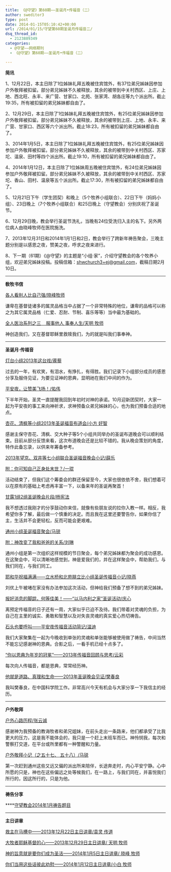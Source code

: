 ```yaml
---
title: 《@守望》第60期——圣诞月•传福音（二）
author: sweditor3
type: post
date: 2014-01-15T05:10:42+00:00
url: /2014/01/15/守望第60期圣诞月传福音二/
dsq_thread_id:
  - 2123889349
categories:
  - @守望——网络期刊
  - 《@守望》第60期——圣诞月•传福音（二）

---
```

**简讯**

1、12月22日，本主日除了1位姊妹礼拜五晚被住宾馆外，有37位弟兄姊妹因参加户外敬拜被扣留。部分弟兄姊妹不久被释放，其余的被带到中关村西区、上庄、上地、西北旺、永丰、来广营、甘家口、北苑、张家湾、胡各庄等九个派出所。截止19:35，所有被扣留的弟兄姊妹都自由了。

2、12月29日，本主日除了1位姊妹礼拜五晚被住宾馆外，有25位弟兄姊妹因参加户外敬拜被扣留。部分弟兄姊妹不久被释放，其余的被带到上庄、上地、永丰、来广营、甘家口、西区等六个派出所。截止18:23，所有被扣留的弟兄姊妹都自由了。

3、2014年1月5日，本主日除了1位姊妹礼拜五晚被住宾馆外，有25位弟兄姊妹因参加户外敬拜被扣留。部分弟兄姊妹不久被释放，其余的被带到中关村西区、苏家坨、温泉、田村等四个派出所。截止19:10，所有被扣留的弟兄姊妹都自由了。

4、2014年1月12日，本主日除了1位姊妹周五晚被住宾馆外，有24位弟兄姊妹因参加户外敬拜被扣留。部分弟兄姊妹不久被释放，其余的被带到中关村西区、苏家坨、香山、田村、温泉等五个派出所。截止17:30，所有被扣留的弟兄姊妹都自由了。

5、12月21日下午（学生团契）和晚上（5个牧养小组联合）、22日下午（妈妈小组）、23日晚上（7个牧养小组联合）和25日晚上（守望教会）分别庆祝了圣诞节。

6、12月29日晚，教会举行圣诞节洗礼，当晚有24位受洗归入主的名下。另外两位病人由晓峰牧师在医院施洗。

7、2013年12月31日和2014年1月1日和2日，教会举行了跨新年祷告聚会，三晚主题分别是以感恩之夜，赞美之夜，呼求之夜来进行。

8、下一期（61期）《@守望》的主题是“小组·家”，介绍守望教会的各个牧养小组，欢迎弟兄姊妹投稿。投稿信箱：shwchurch3+ej@gmail.com，截稿日期2月10日。

* * *

**敎牧书信**

[各人看别人比自己强/晓峰牧师][1]
  
谦卑在基督徒诸多的属灵品格当中占据了一个非常特殊的地位，谦卑的品格可以称之为其它属灵品格（仁爱、忍耐、节制、喜乐等等）当中最为基础的。

[全人医治系列之三    服事他人 事奉人生/天明 牧师][2]
  
神创造我们，又在基督耶稣里救赎我们，为的就是叫我们事奉神。

* * *

**圣诞月·传福音**

[灯台小组2013年这台戏/蒺藜][3]
  
过去的一年，有欢笑，有泪水，有挣扎，有得胜。我们记录下小组部分成员的感恩分享及服侍见证，为要见证神的恩典，显明祂在我们中间的作为。

[平安夜，让赞美飞扬！/佑伟][4]
  
下半年开始，圣灵一直提醒我回到年初时对神的承诺。10月迎新团契时，大家一起为平安夜的事工来向神祈求，求神预备众弟兄姊妹的心，也为我们预备合适的地点。

[杏花、清枫等小组2013年圣诞福音布道会/小方 好智][5]
  
感谢主保守杏花、清枫、交大种子等5个小组共同举办的圣诞布道晚会可以顺利结束。目前从部分反馈来看，这次布道晚会还是比较不错的。我从晚会策划的角度，特作此备忘录，以供来年筹备参考。

[2013年望京、双井等七小组联合圣诞福音晚会小记/薛乐][6]
  
[附：你可知自己正身处末世？/一琨][7]
  
活动结束了，但我们这个筹委会的群还保留至今，大家也很依依不舍，我们想着可以在原有的基础上考虑再丰富一下，以备来年的圣诞再聚首！

[甘露1组2组圣诞晚会片段/杨宪法][8]
  
我不想透过我刚才的分享鼓动你来信，就像有些朋友说的拉你入教一样。相反，我希望你多了解，最后做一个慎重的决定。而且我在这里还要警告你，如果你信了主，生活并不会更轻松，反而可能会更艰难。

[通州小组圣诞福音聚会/马锐][9]
  
[附：神改变了我和爸爸的关系/刘琳][10]
  
通州小组是第一次组织这样规模的节日聚会，每个弟兄姊妹都为聚会的成功感恩。在这聚会中，可以清晰地感觉到，神是爱我们的，并在这样聚会中，帮助我们，与我们同在，与我们同工。

[耶和华祝福满满——立水桥和北苑腓立比小组圣诞传福音小记/晓燕][11]
  
刘优上午被堵在家没有办法参加这次活动，但神给我们预备了想不到的弟兄姊妹。

[报好消息的脚踪，何等佳美！——“以马内利之家”圣诞活动/庆心][12]
  
离预定传福音的日子还有一周，大家似乎已迫不及待。我们带着对灵魂的负担，为自己在主里的诚实、勇敢和智慧以及对失丧灵魂的真实爱心热切祷告。

[石头也要呼叫——平安夜传福音活动简记/温迪][13]
  
我们大家聚集在一起为今晚收到单张的灵魂和单张能够被使用做了祷告，中间当然不能忘记感谢神的恩典。合影之后，一看手机已经十点多了。

[“你以恩典为年岁的冠冕”——2013年传福音回顾与思考/云彩][14]
  
每次向人传福音，都是恩典，常常经历神。

[他就是道路、真理和生命——2013年圣诞晚会见证/樊春良][15]
  
我叫樊春良，在中国科学院工作。非常高兴今天有机会与大家分享一下我信主的经历。

* * *

**户外敬拜**

[户外心路历程/张云诚][16]
  
感谢神为我预备的教诲牧者和弟兄姐妹，在前头走出一条路来，他们都承受了比我更大的压力，这是我不能体会的，我只是一个赶上末班车而已。神怜悯我，每次和警察打交道，在平台或所里都有一种警醒和力量。

[户外敬拜小记（之五十七、 五十八）/马锐][17]
  
第一次赶到通州这些又远又偏的派出所来陪伴，长途奔走时，内心平安宁静。心中所愿的只是，神也在这些偏远之处等候我们，在一路上，与我们同在，并喜悦我们所行的，因这所行的，只是为他。

* * *

**祷告分享**

****[守望教会2014年1月祷告题目][18]

* * *

**主日讲章**

[救主在马槽中——2013年12月22日主日讲章/袁灵 传道][19]
  
[大牧者耶稣基督的心——2013年12月29日主日讲章/ 天明 牧师][20]
  
[神的旨意就是要你们成为圣洁——2014年1月5日主日讲章/ 晓峰 牧师][21]
  
[你们当用这些话彼此劝慰——2014年1月12日主日讲章/小白 牧师][22]

<span style="color: #000000; font-weight: bold;"> </span>

 [1]: /2014/01/15/各人看别人比自己强2013年12月5日祷告会分享/
 [2]: /2014/01/15/全人医治系列之三服事他人事奉人生文天明牧师/
 [3]: /2014/01/15/灯台小组2013年这台戏/
 [4]: /2014/01/15/平安夜让赞美飞扬文佑伟/
 [5]: /2014/01/15/杏花清枫等小组2013年圣诞福音布道会/
 [6]: /2014/01/15/2013年望京双井等七小组联合圣诞福音晚会小记文/
 [7]: /2014/01/17/你可知自己正身处末世文一琨/
 [8]: /2014/01/15/甘露1组2组圣诞晚会片段文杨宪法/
 [9]: /2014/01/15/记通州小组圣诞福音聚会文马锐/
 [10]: /2014/01/17/附神改变了我和爸爸的关系文刘琳/
 [11]: /2014/01/15/耶和华祝福满满立水桥和北苑腓立比小组圣诞/
 [12]: /2014/01/15/报好消息的脚踪何等佳美以马内利之家圣/
 [13]: /2014/01/15/石头也要呼叫平安夜传福音活动简记文温迪/
 [14]: /2014/01/15/你以恩典为年岁的冠冕2013年传福音回顾与/
 [15]: /2014/01/17/他就是道路、真理和生命-2013年圣诞晚会见证-文/
 [16]: /2014/01/15/户外心路历程文张云成/
 [17]: /2014/01/15/10242/
 [18]: /2014/01/15/北京守望教会守望祷告题目2014年1月/
 [19]: /2013/12/20/救主在马槽中2013年12月22日主日敬拜袁灵传道/
 [20]: /2013/12/28/大牧者耶稣基督的心2013年12月29日主日讲章天明牧/
 [21]: /2014/01/03/神的旨意就是要你们成为圣洁2014年1月5日主日讲/
 [22]: /2014/01/10/你们当用这些话彼此劝慰2014年1月12日主日讲章小/